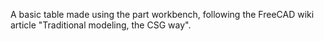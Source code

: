 A basic table made using the part workbench, following the FreeCAD wiki article "Traditional modeling, the CSG way".
